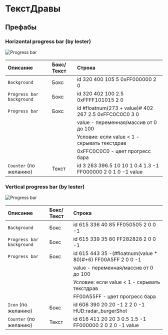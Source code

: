 # ТекстДравы

## Префабы

### Horizontal progress bar (by lester)
![Progress bar](https://i.imgur.com/w2gwa17.png "Progress bar")

|Описание|Бокс/Текст|Строка|
|:--------------------------|:-----|:----------------------------------------------------------|
|`Background`|Бокс|id 320 400 105 5 0xFF000000 2 0|
|`Progress bar background`|Бокс|id 320 402 100 2.5 0xFFFF101015 2 0|
|`Progress bar`|Бокс|id #floatnum(273 + value)# 402 267 2.5 0xFFC0C0C0 3 0|
|||value - переменная/массив от 0 до 100|
|||Условие: если value < 1 - скрывать текстдрав|
|||0xFFC0C0C0 - цвет прогресс бара|
|`Counter` (по желанию)|Текст|id 3 263 396.5 10 10 1 0.4 1.3 -1 FF000000 2 0 1 0 -1 value|


### Vertical progress bar (by lester)
![Progress bar](https://i.imgur.com/VIJM74o.png "Progress bar")

|Описание|Бокс/Текст|Строка|
|:--------------------------|:-----|:----------------------------------------------------------|
|`Background`|Бокс|id 615 336 40 85 FF050505 2 0 0 -1|
|`Progress bar background`|Бокс|id 615 339 35 80 FF282828 2 0 0 -1|
|`Progress bar`|Бокс|id 615 443 35 -(#floatnum(value * 80)#+6) FF00A5FF 2 0 0 -1|
|||value - переменная/массив от 0 до 100|
|||Условие: если value < 1 - скрывать текстдрав|
|||FF00A55FF - цвет прогресс бара|
|`Icon` (по желанию)|Бокс|id 606 390 20 20 -1 2 2 0 -1 HUD:radar_burgerShot|
|`Counter` (по желанию)|Текст|id 616 411 20 20 3 0.5 1.5 -1 FF000000 2 0 2 0 -1 value|

